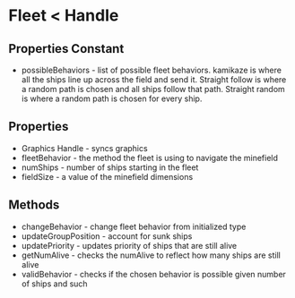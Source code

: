 # Fleet < Handle

## Properties Constant
* possibleBehaviors - list of possible fleet behaviors. kamikaze is where all the ships line up across the field and send it. Straight follow is where a random path is chosen and all ships follow that path. Straight random is where a random path is chosen for every ship.

## Properties
* Graphics Handle - syncs graphics
* fleetBehavior - the method the fleet is using to navigate the minefield 
* numShips - number of ships starting in the fleet
* fieldSize - a value of the minefield dimensions


## Methods
* changeBehavior - change fleet behavior from initialized type
* updateGroupPosition - account for sunk ships
* updatePriority - updates priority of ships that are still alive
* getNumAlive - checks the numAlive to reflect how many ships are still alive
* validBehavior - checks if the chosen behavior is possible given number of ships and such



